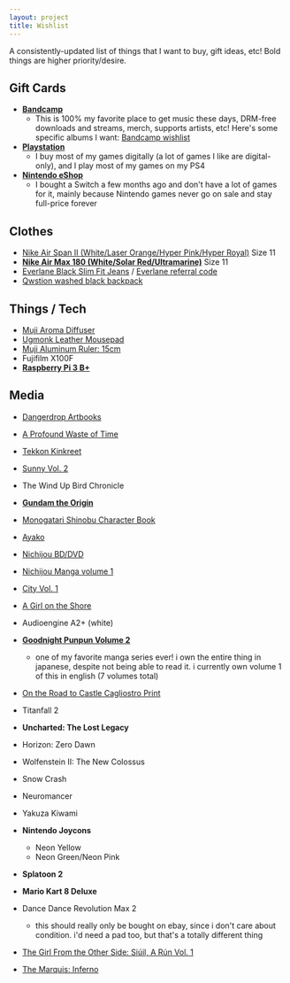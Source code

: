 ```yaml
---
layout: project
title: Wishlist
---
```

A consistently-updated list of things that I want to buy, gift ideas, etc! Bold things are higher priority/desire.

## Gift Cards
- **[Bandcamp](https://bandcamp.com/gift_cards)**
  - This is 100% my favorite place to get music these days, DRM-free downloads and streams, merch, supports artists, etc! Here's some specific albums I want: [Bandcamp wishlist](https://bandcamp.com/nathanwentworth/wishlist)
- **[Playstation](https://www.playstation.com/en-us/explore/playstationnetwork/psn-cards/)**
  - I buy most of my games digitally (a lot of games I like are digital-only), and I play most of my games on my PS4
- **[Nintendo eShop](https://www.nintendo.com/giftcards)**
  - I bought a Switch a few months ago and don't have a lot of games for it, mainly because Nintendo games never go on sale and stay full-price forever

## Clothes
- [Nike Air Span II (White/Laser Orange/Hyper Pink/Hyper Royal)](https://www.nike.com/t/air-span-ii-mens-shoe-LJAeLg/AH8047-103) Size 11
- **[Nike Air Max 180 (White/Solar Red/Ultramarine)](https://www.nike.com/t/air-max-180-mens-shoe-qbBpJ0/615287-100)** Size 11
- [Everlane Black Slim Fit Jeans](https://www.everlane.com/products/mens-slim-black-denim-jeans) / [Everlane referral code](https://www.everlane.com/r/6odi8m)
- [Qwstion washed black backpack](https://www.qwstion.com/en/backpack-washed-black.html)


## Things / Tech
- [Muji Aroma Diffuser](http://www.muji.us/store/ultrasonic-aroma-diffuser.html)
- [Ugmonk Leather Mousepad](https://shop.ugmonk.com/products/premium-leather-mousepad-natural)
- [Muji Aluminum Ruler: 15cm](http://www.muji.us/store/aluminum-ruler-15cm.html)
- Fujifilm X100F
- **[Raspberry Pi 3 B+](https://www.raspberrypi.org/products/raspberry-pi-3-model-b-plus/)**

## Media
- [Dangerdrop Artbooks](https://dangerdrop.booth.pm/)
- [A Profound Waste of Time](http://apwot.com/)

- [Tekkon Kinkreet](https://www.viz.com/read/manga/product/tekkonkinkreet-black-white/7203)
- [Sunny Vol. 2](https://www.viz.com/read/manga/product/sunny-vol-2/10622)
- The Wind Up Bird Chronicle
- **[Gundam the Origin](http://www.vertical-inc.com/books/gundam.html)**
- [Monogatari Shinobu Character Book](http://www.kinokuniya.com/us/index.php/fbs003?common_param=9784062187640)
- [Ayako](http://www.vertical-inc.com/books/ayako.html)
- [Nichijou BD/DVD](https://www.rightstufanime.com/Nichijou-Blu-ray-DVD)
- [Nichijou Manga volume 1](https://www.rightstufanime.com/Nichijou-Manga-01)
- [City Vol. 1](http://www.vertical-comics.com/books/city_01.php) 
- [A Girl on the Shore](http://vertical-comics.com/books/shore.php)
- Audioengine A2+ (white)
- **[Goodnight Punpun Volume 2](https://www.viz.com/read/goodnight-punpun/section/28189/more/2)**
  - one of my favorite manga series ever! i own the entire thing in japanese, despite not being able to read it. i currently own volume 1 of this in english (7 volumes total)
- [On the Road to Castle Cagliostro Print](http://mudron.bigcartel.com/product/on-the-road-to-castle-cagliostro)
- Titanfall 2
- **Uncharted: The Lost Legacy**
- Horizon: Zero Dawn
- Wolfenstein II: The New Colossus
- Snow Crash
- Neuromancer
- Yakuza Kiwami
- **Nintendo Joycons**
  - Neon Yellow
  - Neon Green/Neon Pink
- **Splatoon 2**
- **Mario Kart 8 Deluxe**
- Dance Dance Revolution Max 2
  - this should really only be bought on ebay, since i don't care about condition. i'd need a pad too, but that's a totally different thing
- [The Girl From the Other Side: Siúil, A Rún Vol. 1](http://www.sevenseasentertainment.com/series/the-girl-from-the-other-side-siuil-a-run/)
- [The Marquis: Inferno](https://www.darkhorse.com/Books/15-859/The-Marquis-Inferno-TPB)
